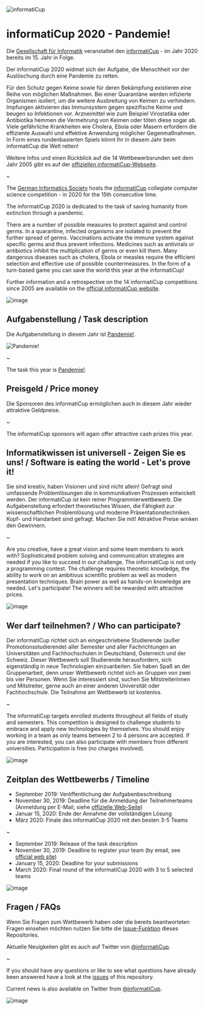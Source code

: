 ![informatiCup](https://user-images.githubusercontent.com/600435/65581872-8e6da580-df7c-11e9-8b27-a23048fed73b.jpg)

# informatiCup 2020 - Pandemie!

Die [Gesellschaft für Informatik](https://gi.de) veranstaltet den [informatiCup](http://www.informaticup.de) - im Jahr 2020 bereits im 15. Jahr in Folge.

Der informatiCup 2020 widmet sich der Aufgabe, die Menschheit vor der Auslöschung durch eine Pandemie zu retten.

Für den Schutz gegen Keime sowie für deren Bekämpfung existieren eine Reihe von möglichen Maßnahmen. Bei einer Quarantäne werden infizierte Organismen isoliert, um die weitere Ausbreitung von Keimen zu verhindern. Impfungen aktivieren das Immunsystem gegen spezifische Keime und beugen so Infektionen vor. Arzneimittel wie zum Beispiel Virostatika oder Antibiotika hemmen die Vermehrung von Keimen oder töten diese sogar ab. Viele gefährliche Krankheiten wie Cholera, Ebola oder Masern erfordern die effiziente Auswahl und effektive Anwendung möglicher Gegenmaßnahmen. In Form eines rundenbasierten Spiels könnt Ihr in diesem Jahr beim informatiCup die Welt retten!

Weitere Infos und einen Rückblick auf die 14 Wettbewerbsrunden seit dem Jahr 2005 gibt es auf der [offiziellen  informatiCup-Webseite](http://www.informaticup.de).

~

The [German Informatics Society](https://gi.de) hosts the [informatiCup](http://www.informaticup.de) collegiate computer science competition - in 2020 for the 15th consecutive time.

The informatiCup 2020 is dedicated to the task of saving humanity from extinction through a pandemic.

There are a number of possible measures to protect against and control germs. In a quarantine, infected organisms are isolated to prevent the further spread of germs. Vaccinations activate the immune system against specific germs and thus prevent infections. Medicines such as antivirals or antibiotics inhibit the multiplication of germs or even kill them. Many dangerous diseases such as cholera, Ebola or measles require the efficient selection and effective use of possible countermeasures. In the form of a turn-based game you can save the world this year at the informatiCup!

Further information and a retrospective on the 14 informatiCup competitions since 2005 are available on the [official informatiCup website](http://www.informaticup.de).

![image](https://cloud.githubusercontent.com/assets/1872314/19118630/4ea5533c-8b1d-11e6-8496-a796adce2001.png)

## Aufgabenstellung / Task description

Die Aufgabenstellung in diesem Jahr ist [Pandemie!](https://github.com/InformatiCup/InformatiCup2020/blob/master/Pandemie.pdf).

![Pandemie!](https://user-images.githubusercontent.com/600435/65581587-08515f00-df7c-11e9-942e-5afbd695014c.png)

~

The task this year is [Pandemie!](https://github.com/InformatiCup/InformatiCup2020/blob/master/Pandemie.pdf).

## Preisgeld / Price money

Die Sponsoren des informatiCup ermöglichen auch in diesem Jahr wieder attraktive Geldpreise.

~

The informatiCup sponsors will again offer attractive cash prizes this year.

## Informatikwissen ist universell - Zeigen Sie es uns! / Software is eating the world - Let's prove it!

Sie sind kreativ, haben Visionen und sind nicht allein! Gefragt sind umfassende Problemlösungen die in kommunikativen Prozessen entwickelt werden. Der informatiCup ist kein reiner Programmierwettbewerb. Die Aufgabenstellung erfordert theoretisches Wissen, die Fähigkeit zur wissenschaftlichen Problemlösung und moderne Präsentationstechniken. Kopf- und Handarbeit sind gefragt. Machen Sie mit! Attraktive Preise winken den Gewinnern.

~

Are you creative, have a great vision and some team members to work with? Sophisticated problem solving and communication strategies are needed if you like to succeed in our challenge. The informatiCup is not only a programming contest. The challenge requires theoretic knowledge, the ability to work on an ambitious scientific problem as well as modern presentation techniques. Brain power as well as hands-on knowledge are needed. Let's participate! The winners will be rewarded with attractive prices.

![image](https://cloud.githubusercontent.com/assets/1872314/19119326/b43d4978-8b1f-11e6-9736-a31f92e75424.png)

## Wer darf teilnehmen? / Who can participate?

Der informatiCup richtet sich an eingeschriebene Studierende (außer Promotionsstudierende) aller Semester und aller Fachrichtungen an Universitäten und Fachhochschulen in Deutschland, Österreich und der Schweiz. Dieser Wettbewerb soll Studierende herausfordern, sich eigenständig in neue Technologien einzuarbeiten. Sie haben Spaß an der Gruppenarbeit, denn unser Wettbewerb richtet sich an Gruppen von zwei bis vier Personen. Wenn Sie interessiert sind, suchen Sie Mitstreiterinnen und Mitstreiter, gerne auch an einer anderen Universität oder Fachhochschule. Die Teilnahme am Wettbewerb ist kostenlos.

~

The informatiCup targets enrolled students throughout all fields of study and semesters. This competition is designed to challenge students to embrace and apply new technologies by themselves. You should enjoy working in a team as only teams between 2 to 4 persons are accepted. If you are interested, you can also participate with members from different universities. Participation is free (no charges involved).

![image](https://cloud.githubusercontent.com/assets/1872314/19118952/6e878106-8b1e-11e6-9e3d-0f7dc393d71a.png)

## Zeitplan des Wettbewerbs / Timeline

- September 2019: Veröffentlichung der Aufgabenbeschreibung
- November 30, 2019: Deadline für die Anmeldung der Teilnehmerteams (Anmeldung per E-Mail, siehe [offizielle Web-Seite](http://www.informaticup.de))
- Januar 15, 2020: Ende der Annahme der vollständigen Lösung
- März 2020: Finale des informatiCup 2020 mit den besten 3-5 Teams

~

- September 2019: Release of the task description
- November 30, 2019: Deadline to register your team (by email, see [official web site](http://www.informaticup.de))
- January 15, 2020: Deadline for your submissions
- March 2020: Final round of the informatiCup 2020 with 3 to 5 selected teams

![image](https://cloud.githubusercontent.com/assets/1872314/19183660/a90e3f84-8c79-11e6-9047-b13c02a3290d.png)

## Fragen / FAQs

Wenn Sie Fragen zum Wettbewerb haben oder die bereits beantworteten Fragen einsehen möchten nutzen Sie bitte die [Issue-Funktion](https://github.com/InformatiCup/InformatiCup2020/issues) dieses Repositories.

Aktuelle Neuigkeiten gibt es auch auf Twitter von [@informatiCup](https://twitter.com/informatiCup).

~

If you should have any questions or like to see what questions have already been answered have a look at the [issues](https://github.com/InformatiCup/InformatiCup2020/issues) of this repository.

Current news is also available on Twitter from [@informatiCup](https://twitter.com/informatiCup).

![image](https://cloud.githubusercontent.com/assets/1872314/19119143/16a67f04-8b1f-11e6-8b47-0d3510eae0b8.png)
